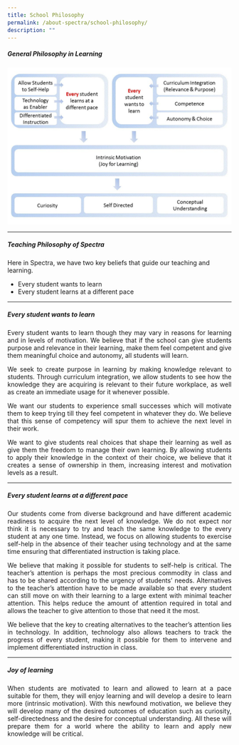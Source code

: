 ```yaml
---
title: School Philosophy
permalink: /about-spectra/school-philosophy/
description: ""
---
```

##### **General Philosophy in Learning**
<img style="width:800px" src="/images/chart-1024x712.jpg">

***

##### **Teaching Philosophy of Spectra**

Here in Spectra, we have&nbsp;two key beliefs that guide our teaching and learning.

* Every student wants to learn
* Every student learns at a different pace

***

##### **Every student wants to learn**

<p align="justify"> Every student wants to learn though they may vary in reasons for learning and in levels of motivation. We believe that if the school can give students purpose and relevance in their learning, make them feel competent and give them meaningful choice and autonomy, all students will learn.</p>

<p align="justify">We seek to create purpose in learning by making knowledge relevant to students. Through curriculum integration, we allow students to see how the knowledge they are acquiring is relevant to their future workplace, as well as create an immediate usage for it whenever possible.</p>

<p align="justify">We want our students to experience small successes which will motivate them to keep trying till they feel competent in whatever they do. We believe that this sense of competency will spur them to achieve the next level in their work.</p>

<p align="justify">We want to give students real choices that shape their learning as well as give them the freedom to manage their own learning. By allowing students to apply their knowledge in the context of their choice, we believe that it creates a sense of ownership in them, increasing interest and motivation levels as a result.</p>

***

##### **Every student learns at a different pace**

<p align="justify">Our students come from diverse background and have different academic readiness to acquire the next level of knowledge. We do not expect nor think it is necessary to try and teach the same knowledge to the every student at any one time. Instead, we focus on allowing students to exercise self-help in the absence of their teacher using technology and at the same time ensuring that differentiated instruction is taking place.</p>

<p align="justify">We believe that making it possible for students to self-help is critical. The teacher’s attention is perhaps the most precious commodity in class and has to be shared according to the urgency of students’ needs. Alternatives to the teacher’s attention have to be made available so that every student can still move on with their learning to a large extent with minimal teacher attention. This helps reduce the amount of attention required in total and allows the teacher to give attention to those that need it the most.</p>

<p align="justify">We believe that the key to creating alternatives to the teacher’s attention lies in technology. In addition, technology also allows teachers to track the progress of every student, making it possible for them to intervene and implement differentiated instruction in class.</p>

***

##### **Joy of learning**

<p align="justify">When students are motivated to learn and allowed to learn at a pace suitable for them, they will enjoy learning and will develop a desire to learn more (intrinsic motivation). With this newfound motivation, we believe they will develop many of the desired outcomes of education such as curiosity, self-directedness and the desire for conceptual understanding. All these will prepare them for a world where the ability to learn and apply new knowledge will be critical.</p>